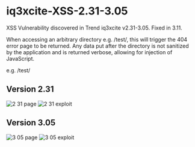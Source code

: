 # iq3xcite-XSS-2.31-3.05

XSS Vulnerability discovered in Trend iq3xcite v2.31-3.05. Fixed in 3.11.

When accessing an arbitrary directory e.g. /test/, this will trigger the 404 error page to be returned.
Any data put after the directory is not sanitized by the application and is returned verbose, allowing for injection of JavaScript.

e.g. /test/<script>alert(1)</script>


## Version 2.31
![2 31 page](https://github.com/user-attachments/assets/bdf4547e-fe26-40b2-8438-ea98b701fdd1)
![2 31 exploit](https://github.com/user-attachments/assets/747c47c9-6206-49f8-a05b-556d757cdc58)


## Version 3.05
![3 05 page](https://github.com/user-attachments/assets/2583e026-31f6-4d86-9ee3-ffeacff72b96)
![3 05 exploit](https://github.com/user-attachments/assets/c046203c-00ee-49d3-8b94-b56178ff967b)
